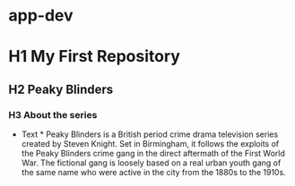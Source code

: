 # app-dev
# H1 My First Repository
## H2 Peaky Blinders
### H3  About the series
* Text * Peaky Blinders is a British period crime drama television series created by Steven Knight. Set in Birmingham, it follows the exploits of the Peaky Blinders crime gang in the direct aftermath of the First World War. The fictional gang is loosely based on a real urban youth gang of the same name who were active in the city from the 1880s to the 1910s.
  
